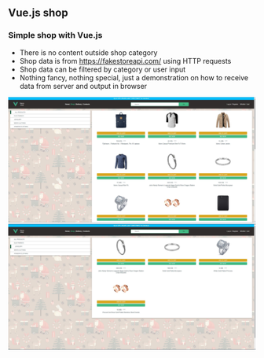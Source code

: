 ## Vue.js shop

### Simple shop with Vue.js


- There is no content outside shop category
- Shop data is from https://fakestoreapi.com/ using HTTP requests
- Shop data can be filtered by category or user input
- Nothing fancy, nothing special, just a demonstration on how to receive data from server and output in browser

![Piture1](./git-assets/1.JPG)
![Piture2](./git-assets/2.JPG)
